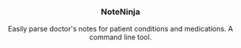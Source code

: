 <p align="center">
  <h3 align="center">NoteNinja</h3>

  <p align="center">
     Easily parse doctor's notes for patient conditions and medications. A command line tool.
    <br>

  </p>
</p>
